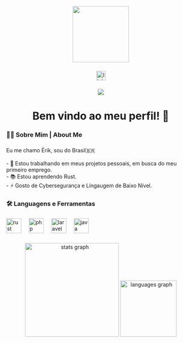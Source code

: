<div align="center">
  <img height="150" src="https://64.media.tumblr.com/cee828715884ddd14a1c3ae4f779dbd3/49cc4a7294abac1c-52/s400x600/9bcd3ad436ff0db33600ae5bc3df7ac0771e0af6.png"  />
</div>

###

<div align="center">
  <a href="https://www.linkedin.com/in/%C3%A9rik-bonache/" target="_blank">
    <img src="https://img.shields.io/static/v1?message=LinkedIn&logo=linkedin&label=&color=0077B5&logoColor=white&labelColor=&style=for-the-badge" height="25" alt="linkedin logo"  />
  </a>
</div>

###

<div align="center">
  <img src="https://visitor-badge.laobi.icu/badge?page_id=Er1kD13G0.Er1kD13G0&"  />
</div>

###

<h1 align="center">Bem vindo ao meu perfil! 👋</h1>

###

<h3 align="left">👩‍💻 Sobre Mim | About Me</h3>

###

<p align="left">Eu me chamo Érik, sou do Brasil🇧🇷<br><br>- 🔭 Estou trabalhando em meus projetos pessoais, em busca do meu primeiro emprego.<br>- 📚 Estou aprendendo Rust.<br>- ⚡ Gosto de Cybersegurança e Lingaugem de Baixo Nível.</p>

###

<h3 align="left">🛠 Languagens e Ferramentas</h3>

###

<div align="left">
  <img src="https://skillicons.dev/icons?i=rust" height="40" alt="rust logo"  />
  <img width="12" />
  <img src="https://skillicons.dev/icons?i=php" height="40" alt="php logo"  />
  <img width="12" />
  <img src="https://skillicons.dev/icons?i=laravel" height="40" alt="laravel logo"  />
  <img width="12" />
  <img src="https://skillicons.dev/icons?i=java" height="40" alt="java logo"  />
</div>

###

<div align="center">
  <img src="https://github-readme-stats.vercel.app/api?username=Er1kD13G0&hide_title=false&hide_rank=false&show_icons=true&include_all_commits=true&count_private=true&disable_animations=false&theme=tokyonight&locale=en&hide_border=false&order=1" height="250" alt="stats graph"  />
  <img src="https://github-readme-stats.vercel.app/api/top-langs?username=Er1kD13G0&locale=en&hide_title=false&layout=compact&card_width=320&langs_count=5&theme=tokyonight&hide_border=false&order=2" height="150" alt="languages graph"  />
</div>

###
